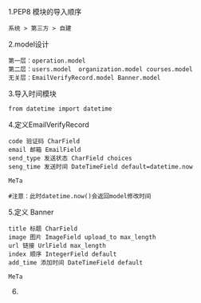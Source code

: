 1.PEP8 模块的导入顺序

```
系统 > 第三方 > 自建
```
2.model设计
```
第一层：operation.model
第二层：users.model  organization.model courses.model
无关层：EmailVerifyRecord.model Banner.model
```

3.导入时间模块

```
from datetime import datetime
```

4.定义EmailVerifyRecord

```
code 验证码 CharField
email 邮箱 EmailField
send_type 发送状态 CharField choices
seng_time 发送时间 DateTimeField default=datetime.now

MeTa

#注意：此时datetime.now()会返回model修改时间
```

5.定义 Banner

```
title 标题 CharField 
image 图片 ImageField upload_to max_length
url 链接 UrlField max_length
index 顺序 IntegerField default
add_time 添加时间 DateTimeField default

MeTa
```

6.

